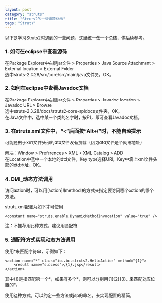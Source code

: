 ```yaml
---
layout: post
category: "struts"
title: "Struts2的一些问题总结"
tags: "Struts"
---
```


以下是学习Struts2时遇到的一些问题，这里统一做一个总结，供后续参考。  

### 1. 如何在eclipse中查看源码  

在Package Explorer中右键jar文件 > Properties > Java Source Attachment > External location > External Folder  
选中struts-2.3.28/src/core/src/main/java文件夹，OK。

### 2. 如何在eclipse中查看Javadoc文档  

在Package Explorer中右键jar文件 > Properties > Javadoc location > Javadoc URL > Browse  
选中struts-2.3.28/docs/struts2-core-apidocs文件夹，OK。  
在Java文件中，选中某一个类的名字时，按F1，即可查看Javadoc文档。  

### 3. 在struts.xml文件中，“<”后面按“Alt+/”时，不能自动提示  

可能是由于xml文件头部的dtd文件没有加载（因为dtd文件是个网络地址）  

解决：Window > Preferences > XML > XML Catalog > ADD  
在Location中选中一个本地的dtd文件，Key type选择URI，Key中填上xml文件头部的dtd地址，OK。  

### 4. DMI_动态方法调用  

访问action时，可以用[action]![method]的方式来指定要访问哪个action的哪个方法。  

struts.xml配置为如下才可使用：  

    <constant name="struts.enable.DynamicMethodInvocation" value="true" />

注：不推荐用此种方式，建议用通配符

### 5. 通配符方式实现动态方法调用  

使用*来匹配字符串，示例如下：  

    <action name="*" class="io.zbc.struts2.HelloAction" method="{1}">
        <result name="success">/{1}.jsp</result>
    </action>

其中{1}是指匹配第一个*，如果有多个*，则可以分别用{1}{2}{3}...来匹配对应位置的*。  

使用这种方式，可以约定一些方法或jsp的命名，来实现配置的精简。  



